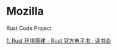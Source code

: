 # Mozilla
Rust Code Project

[1. Rust 环境搭建 - Rust 官方电子书 · 读书会](https://www.bilibili.com/video/BV1NR4y1A7Tk/)

